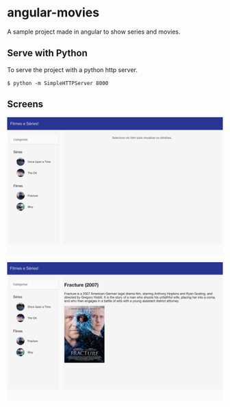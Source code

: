 # angular-movies

A sample project made in angular to show series and movies.


## Serve with Python

To serve the project with a python http server.

```
$ python -m SimpleHTTPServer 8000
```

## Screens

![Index sreen](screens/screen_01.png "Index screen")

![Movie screen](screens/screen_02.png "Movie screen")
